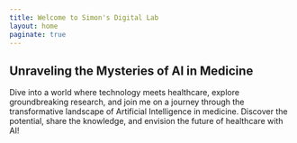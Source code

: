 ```yaml
---
title: Welcome to Simon's Digital Lab
layout: home
paginate: true
---
```


## Unraveling the Mysteries of AI in Medicine

Dive into a world where technology meets healthcare, explore groundbreaking research, and join me on a journey through the transformative landscape of Artificial Intelligence in medicine. Discover the potential, share the knowledge, and envision the future of healthcare with AI!